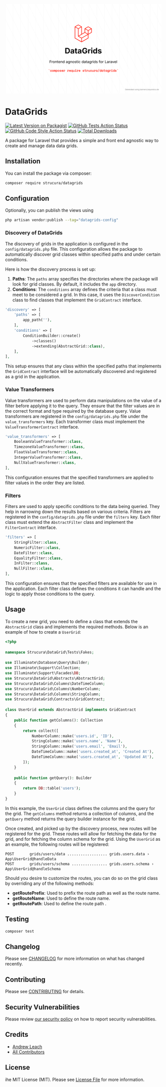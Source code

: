 ![](/assets/banner.jpg)

# DataGrids 

[![Latest Version on Packagist](https://img.shields.io/packagist/v/strucura/datagrids.svg?style=flat-square)](https://packagist.org/packages/strucura/datagrids)
[![GitHub Tests Action Status](https://img.shields.io/github/actions/workflow/status/strucura/datagrids/run-tests.yml?branch=master&label=tests&style=flat-square)](https://github.com/strucura/datagrids/actions?query=workflow%3Arun-tests+branch%3Amaster)
[![GitHub Code Style Action Status](https://img.shields.io/github/actions/workflow/status/strucura/datagrids/fix-php-code-style-issues.yml?branch=master&label=code%20style&style=flat-square)](https://github.com/strucura/datagrids/actions?query=workflow%3A"Fix+PHP+code+style+issues"+branch%3Amaster)
[![Total Downloads](https://img.shields.io/packagist/dt/strucura/datagrids.svg?style=flat-square)](https://packagist.org/packages/strucura/datagrids)

A package for Laravel that provides a simple and front end agnostic way to create and manage data data grids.

## Installation

You can install the package via composer:

```bash
composer require strucura/datagrids
```

## Configuration

Optionally, you can publish the views using

```bash
php artisan vendor:publish --tag="datagrids-config"
```

### Discovery of DataGrids

The discovery of grids in the application is configured in the `config/datagrids.php` file. This configuration allows 
the package to automatically discover grid classes within specified paths and under certain conditions.

Here is how the discovery process is set up:

1. **Paths**: The `paths` array specifies the directories where the package will look for grid classes. By default, it includes the `app` directory.
2. **Conditions**: The `conditions` array defines the criteria that a class must meet to be considered a grid. In this case, it uses the `DiscoverCondition` class to find classes that implement the `GridContract` interface.

```php
'discovery' => [
    'paths' => [
        app_path(''),
    ],
    'conditions' => [
        ConditionBuilder::create()
            ->classes()
            ->extending(AbstractGrid::class),
    ],
],
```

This setup ensures that any class within the specified paths that implements the `GridContract` interface will be automatically discovered and registered as a grid in the application.

### Value Transformers

Value transformers are used to perform data manipulations on the value of a filter before applying it to the query. 
They ensure that the filter values are in the correct format and type required by the database query.  Value 
transformers are registered in the `config/datagrids.php` file under the `value_transformers` key. Each transformer class must implement the `ValueTransformerContract` interface.

```php
'value_transformers' => [
    BooleanValueTransformer::class,
    TimezoneValueTransformer::class,
    FloatValueTransformer::class,
    IntegerValueTransformer::class,
    NullValueTransformer::class,
],
```

This configuration ensures that the specified transformers are applied to filter values in the order they are listed.

### Filters

Filters are used to apply specific conditions to the data being queried. They help in narrowing down the results 
based on various criteria.  Filters are registered in the `config/datagrids.php` file under the `filters` key. Each 
filter class must extend the `AbstractFilter` class and implement the `FilterContract` interface.

```php
'filters' => [
    StringFilter::class,
    NumericFilter::class,
    DateFilter::class,
    EqualityFilter::class,
    InFilter::class,
    NullFilter::class,
],
```

This configuration ensures that the specified filters are available for use in the application. Each filter class defines the conditions it can handle and the logic to apply those conditions to the query.

## Usage

To create a new grid, you need to define a class that extends the `AbstractGrid` class and implements the required methods. Below is an example of how to create a `UserGrid`:

```php
<?php

namespace Strucura\DataGrid\Tests\Fakes;

use Illuminate\Database\Query\Builder;
use Illuminate\Support\Collection;
use Illuminate\Support\Facades\DB;
use Strucura\DataGrid\Abstracts\AbstractGrid;
use Strucura\DataGrid\Columns\DateTimeColumn;
use Strucura\DataGrid\Columns\NumberColumn;
use Strucura\DataGrid\Columns\StringColumn;
use Strucura\DataGrid\Contracts\GridContract;

class UserGrid extends AbstractGrid implements GridContract
{
    public function getColumns(): Collection
    {
        return collect([
            NumberColumn::make('users.id', 'ID'),
            StringColumn::make('users.name', 'Name'),
            StringColumn::make('users.email', 'Email'),
            DateTimeColumn::make('users.created_at', 'Created At'),
            DateTimeColumn::make('users.created_at', 'Updated At'),
        ]);
    }

    public function getQuery(): Builder
    {
        return DB::table('users');
    }
}
```

In this example, the `UserGrid` class defines the columns and the query for the grid. The `getColumns` method returns a collection of columns, and the `getQuery` method returns the query builder instance for the grid.

Once created, and picked up by the discovery process, new routes will be registered for the grid.  These routes will 
allow for fetching the data for the grid, and for fetching the column schema for the grid.  Using the `UserGrid` as an
example, the following routes will be registered:

```
POST       grids/users/data .................. grids.users.data › App\UserGrid@handleData
POST       grids/users/schema ................ grids.users.schema › App\UserGrid@handleSchema
```

Should you desire to customize the routes, you can do so on the grid class by overriding any of the following methods:

- **getRoutePrefix**: Used to prefix the route path as well as the route name.
- **getRouteName**: Used to define the route name.
- **getRoutePath**: Used to define the route path .

## Testing

```bash
composer test
```

## Changelog

Please see [CHANGELOG](CHANGELOG.md) for more information on what has changed recently.

## Contributing

Please see [CONTRIBUTING](CONTRIBUTING.md) for details.

## Security Vulnerabilities

Please review [our security policy](../../security/policy) on how to report security vulnerabilities.

## Credits

- [Andrew Leach](https://github.com/7387639+andyleach)
- [All Contributors](../../contributors)

## License

ihe MIT License (MIT). Please see [License File](LICENSE.md) for more information.
